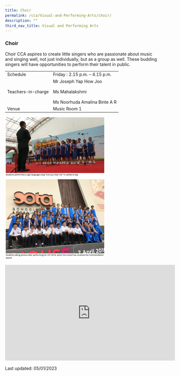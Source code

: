 ```yaml
---
title: Choir
permalink: /cca/Visual-and-Performing-Arts/choir/
description: ""
third_nav_title: Visual and Performing Arts
---
```

### Choir

Choir CCA aspires to create little singers who are passionate about music and singing well, not just individually, but as a group as well. These budding singers will have opportunities to perform their talent in public.

|  |  |
|---|---|
| Schedule | Friday : 2.15 p.m. – 4.15 p.m. |
| Teachers-in-charge | Mr Joseph Yap How Joo<br><br>Ms Mahalakshmi<br><br>Ms Noorhuda Amalina Binte A R<br> |
|  Venue | Music Room 1  |

<img src="/images/cca10.png" 
     style="width:65%">


<div class="bp-youtube">

<iframe width="560" height="315" src="https://www.youtube.com/embed/pIp9CL5aGew" title="YouTube video player" frameborder="0" allow="accelerometer; autoplay; clipboard-write; encrypted-media; gyroscope; picture-in-picture" allowfullscreen></iframe>

</div>

Last updated: 05/01/2023